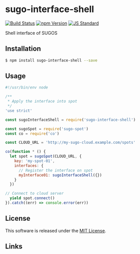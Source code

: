 sugo-interface-shell
==========

<!---
This file is generated by ape-tmpl. Do not update manually.
--->

<!-- Badge Start -->
<a name="badges"></a>

[![Build Status][bd_travis_com_shield_url]][bd_travis_com_url]
[![npm Version][bd_npm_shield_url]][bd_npm_url]
[![JS Standard][bd_standard_shield_url]][bd_standard_url]

[bd_repo_url]: https://github.com/sugo-interface-shell
[bd_travis_url]: http://travis-ci.org/sugo-interface-shell
[bd_travis_shield_url]: http://img.shields.io/travis/sugo-interface-shell.svg?style=flat
[bd_travis_com_url]: http://travis-ci.com/sugo-interface-shell
[bd_travis_com_shield_url]: https://api.travis-ci.com/sugo-interface-shell.svg?token=aeFzCpBZebyaRijpCFmm
[bd_license_url]: https://github.com/sugo-interface-shell/blob/master/LICENSE
[bd_codeclimate_url]: http://codeclimate.com/github/sugo-interface-shell
[bd_codeclimate_shield_url]: http://img.shields.io/codeclimate/github/sugo-interface-shell.svg?style=flat
[bd_codeclimate_coverage_shield_url]: http://img.shields.io/codeclimate/coverage/github/sugo-interface-shell.svg?style=flat
[bd_gemnasium_url]: https://gemnasium.com/sugo-interface-shell
[bd_gemnasium_shield_url]: https://gemnasium.com/sugo-interface-shell.svg
[bd_npm_url]: http://www.npmjs.org/package/sugo-interface-shell
[bd_npm_shield_url]: http://img.shields.io/npm/v/sugo-interface-shell.svg?style=flat
[bd_standard_url]: http://standardjs.com/
[bd_standard_shield_url]: https://img.shields.io/badge/code%20style-standard-brightgreen.svg

<!-- Badge End -->


<!-- Description Start -->
<a name="description"></a>

Shell interface of SUGOS

<!-- Description End -->


<!-- Overview Start -->
<a name="overview"></a>



<!-- Overview End -->


<!-- Sections Start -->
<a name="sections"></a>

<!-- Section from "doc/guides/01.Installation.md.hbs" Start -->

<a name="section-doc-guides-01-installation-md"></a>
Installation
-----

```bash
$ npm install sugo-interface-shell --save
```


<!-- Section from "doc/guides/01.Installation.md.hbs" End -->

<!-- Section from "doc/guides/02.Usage.md.hbs" Start -->

<a name="section-doc-guides-02-usage-md"></a>
Usage
---------

```javascript
#!/usr/bin/env node

/**
 * Apply the interface into spot
 */
'use strict'

const sugoInterfaceShell = require('sugo-interface-shell')

const sugoSpot = require('sugo-spot')
const co = require('co')

const CLOUD_URL = 'http://my-sugo-cloud.example.com/spots'

co(function * () {
  let spot = sugoSpot(CLOUD_URL, {
    key: 'my-spot-01',
    interfaces: {
      // Register the interface on spot
      myInterface01: sugoInterfaceShell({})
    }
  })

// Connect to cloud server
  yield spot.connect()
}).catch((err) => console.error(err))

```


<!-- Section from "doc/guides/02.Usage.md.hbs" End -->


<!-- Sections Start -->


<!-- LICENSE Start -->
<a name="license"></a>

License
-------
This software is released under the [MIT License](https://github.com/sugo-interface-shell/blob/master/LICENSE).

<!-- LICENSE End -->


<!-- Links Start -->
<a name="links"></a>

Links
------


<!-- Links End -->
